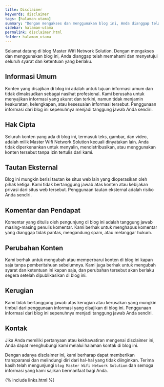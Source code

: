 ```yaml
---
title: Disclaimer
keywords: disclaimer
tags: [halaman-utama]
summary: "Dengan mengakses dan menggunakan blog ini, Anda dianggap telah memahami dan menyetujui seluruh syarat dan ketentuan yang berlaku."
sidebar: halaman-utama
permalink: disclaimer.html
folder: halaman_utama
---
```


Selamat datang di blog Master Wifi Network Solution. Dengan mengakses dan menggunakan blog ini, Anda dianggap telah memahami dan menyetujui seluruh syarat dan ketentuan yang berlaku.

## Informasi Umum

Konten yang disajikan di blog ini adalah untuk tujuan informasi umum dan tidak dimaksudkan sebagai nasihat profesional. Kami berusaha untuk menyajikan informasi yang akurat dan terkini, namun tidak menjamin keakuratan, kelengkapan, atau kesesuaian informasi tersebut. Penggunaan informasi dari blog ini sepenuhnya menjadi tanggung jawab Anda sendiri.

## Hak Cipta

Seluruh konten yang ada di blog ini, termasuk teks, gambar, dan video, adalah milik Master Wifi Network Solution kecuali dinyatakan lain. Anda tidak diperkenankan untuk menyalin, mendistribusikan, atau menggunakan konten tersebut tanpa izin tertulis dari kami.

## Tautan Eksternal

Blog ini mungkin berisi tautan ke situs web lain yang dioperasikan oleh pihak ketiga. Kami tidak bertanggung jawab atas konten atau kebijakan privasi dari situs web tersebut. Penggunaan tautan eksternal adalah risiko Anda sendiri.

## Komentar dan Pendapat

Komentar yang ditulis oleh pengunjung di blog ini adalah tanggung jawab masing-masing penulis komentar. Kami berhak untuk menghapus komentar yang dianggap tidak pantas, mengandung spam, atau melanggar hukum.

## Perubahan Konten

Kami berhak untuk mengubah atau memperbarui konten di blog ini kapan saja tanpa pemberitahuan sebelumnya. Kami juga berhak untuk mengubah syarat dan ketentuan ini kapan saja, dan perubahan tersebut akan berlaku segera setelah dipublikasikan di blog ini.

## Kerugian

Kami tidak bertanggung jawab atas kerugian atau kerusakan yang mungkin timbul dari penggunaan informasi yang disajikan di blog ini. Penggunaan informasi dari blog ini sepenuhnya menjadi tanggung jawab Anda sendiri.

## Kontak

Jika Anda memiliki pertanyaan atau kekhawatiran mengenai disclaimer ini, Anda dapat menghubungi kami melalui halaman kontak di blog ini.

Dengan adanya disclaimer ini, kami berharap dapat memberikan transparansi dan melindungi diri dari hal-hal yang tidak diinginkan. Terima kasih telah mengunjungi `blog Master Wifi Network Solution` dan semoga informasi yang kami sajikan bermanfaat bagi Anda.

{% include links.html %}
